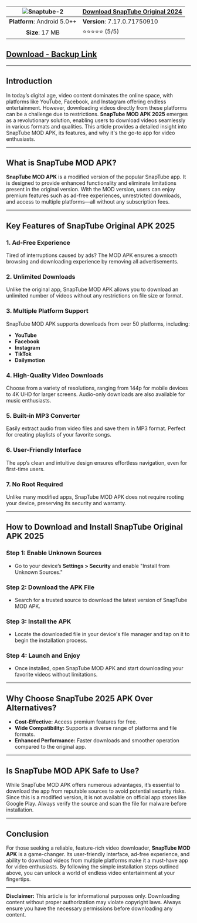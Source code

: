 
| ![Snaptube-2](https://github.com/user-attachments/assets/805eb2b8-3a83-40a1-9808-b66066fe5174) | [**Download SnapTube Original 2024**](https://snaptub.online/)  |
|:-------------------------------------------------:|-----------------------|
| **Platform**: Android 5.0++                       | **Version**: 7.17.0.71750910     |
| **Size**: 17 MB                               | ⭐⭐⭐⭐⭐ (5/5) |
## [Download - Backup Link](https://snaptub.online/)
---
## Introduction
In today’s digital age, video content dominates the online space, with platforms like YouTube, Facebook, and Instagram offering endless entertainment. However, downloading videos directly from these platforms can be a challenge due to restrictions. **SnapTube MOD APK 2025** emerges as a revolutionary solution, enabling users to download videos seamlessly in various formats and qualities. This article provides a detailed insight into SnapTube MOD APK, its features, and why it's the go-to app for video enthusiasts.

---

## What is SnapTube MOD APK?
**SnapTube MOD APK** is a modified version of the popular SnapTube app. It is designed to provide enhanced functionality and eliminate limitations present in the original version. With the MOD version, users can enjoy premium features such as ad-free experiences, unrestricted downloads, and access to multiple platforms—all without any subscription fees.

---

## Key Features of SnapTube Original APK 2025

### 1. **Ad-Free Experience**
Tired of interruptions caused by ads? The MOD APK ensures a smooth browsing and downloading experience by removing all advertisements.

### 2. **Unlimited Downloads**
Unlike the original app, SnapTube MOD APK allows you to download an unlimited number of videos without any restrictions on file size or format.

### 3. **Multiple Platform Support**
SnapTube MOD APK supports downloads from over 50 platforms, including:
- **YouTube**
- **Facebook**
- **Instagram**
- **TikTok**
- **Dailymotion**

### 4. **High-Quality Video Downloads**
Choose from a variety of resolutions, ranging from 144p for mobile devices to 4K UHD for larger screens. Audio-only downloads are also available for music enthusiasts.

### 5. **Built-in MP3 Converter**
Easily extract audio from video files and save them in MP3 format. Perfect for creating playlists of your favorite songs.

### 6. **User-Friendly Interface**
The app’s clean and intuitive design ensures effortless navigation, even for first-time users.

### 7. **No Root Required**
Unlike many modified apps, SnapTube MOD APK does not require rooting your device, preserving its security and warranty.

---

## How to Download and Install SnapTube Original APK 2025

### **Step 1: Enable Unknown Sources**
- Go to your device’s **Settings > Security** and enable "Install from Unknown Sources."

### **Step 2: Download the APK File**
- Search for a trusted source to download the latest version of SnapTube MOD APK.

### **Step 3: Install the APK**
- Locate the downloaded file in your device's file manager and tap on it to begin the installation process.

### **Step 4: Launch and Enjoy**
- Once installed, open SnapTube MOD APK and start downloading your favorite videos without limitations.

---

## Why Choose SnapTube 2025 APK Over Alternatives?
- **Cost-Effective:** Access premium features for free.
- **Wide Compatibility:** Supports a diverse range of platforms and file formats.
- **Enhanced Performance:** Faster downloads and smoother operation compared to the original app.

---

## Is SnapTube MOD APK Safe to Use?
While SnapTube MOD APK offers numerous advantages, it’s essential to download the app from reputable sources to avoid potential security risks. Since this is a modified version, it is not available on official app stores like Google Play. Always verify the source and scan the file for malware before installation.

---

## Conclusion
For those seeking a reliable, feature-rich video downloader, **SnapTube MOD APK** is a game-changer. Its user-friendly interface, ad-free experience, and ability to download videos from multiple platforms make it a must-have app for video enthusiasts. By following the simple installation steps outlined above, you can unlock a world of endless video entertainment at your fingertips.

---

**Disclaimer:** This article is for informational purposes only. Downloading content without proper authorization may violate copyright laws. Always ensure you have the necessary permissions before downloading any content.
